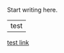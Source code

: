 [//]: # (title: Delete8.md)

Start writing here.

<table id="tabl">
<tr>
<td>
test
</td>
</tr>
</table>


[test link](DeleteMe5.md#MyTable1)


